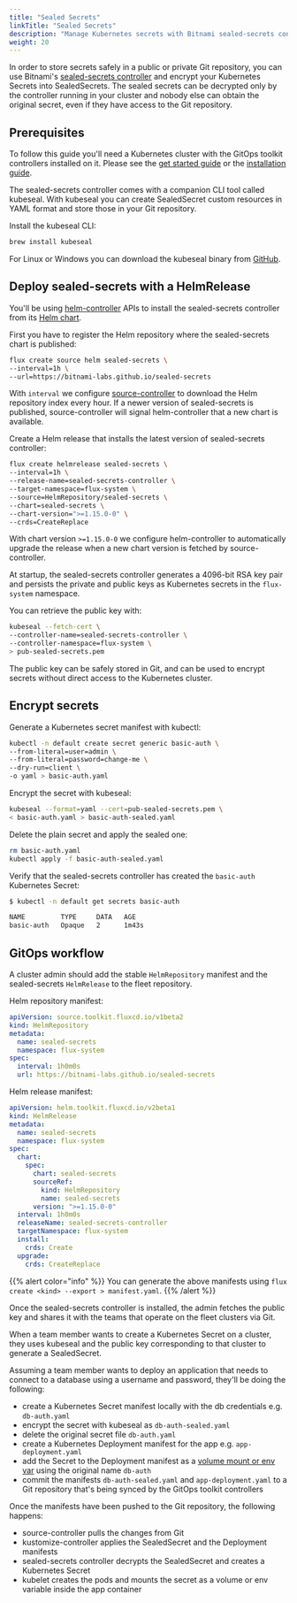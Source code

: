 ```yaml
---
title: "Sealed Secrets"
linkTitle: "Sealed Secrets"
description: "Manage Kubernetes secrets with Bitnami sealed-secrets controller."
weight: 20
---
```


In order to store secrets safely in a public or private Git repository, you can use
Bitnami's [sealed-secrets controller](https://github.com/bitnami-labs/sealed-secrets)
and encrypt your Kubernetes Secrets into SealedSecrets.
The sealed secrets can be decrypted only by the controller running in your cluster and
nobody else can obtain the original secret, even if they have access to the Git repository.

## Prerequisites

To follow this guide you'll need a Kubernetes cluster with the GitOps 
toolkit controllers installed on it.
Please see the [get started guide](../concepts/index.md)
or the [installation guide](../installation/).

The sealed-secrets controller comes with a companion CLI tool called kubeseal.
With kubeseal you can create SealedSecret custom resources in YAML format
and store those in your Git repository.

Install the kubeseal CLI:

```sh
brew install kubeseal
```

For Linux or Windows you can download the kubeseal binary from
[GitHub](https://github.com/bitnami-labs/sealed-secrets/releases).

## Deploy sealed-secrets with a HelmRelease

You'll be using [helm-controller](../components/helm/_index.md) APIs to install
the sealed-secrets controller from its [Helm chart](https://hub.kubeapps.com/charts/stable/sealed-secrets).

First you have to register the Helm repository where the sealed-secrets chart is published:

```sh
flux create source helm sealed-secrets \
--interval=1h \
--url=https://bitnami-labs.github.io/sealed-secrets
```

With `interval` we configure [source-controller](../components/source/_index.md) to download
the Helm repository index every hour. If a newer version of sealed-secrets is published,
source-controller will signal helm-controller that a new chart is available.

Create a Helm release that installs the latest version of sealed-secrets controller:

```sh
flux create helmrelease sealed-secrets \
--interval=1h \
--release-name=sealed-secrets-controller \
--target-namespace=flux-system \
--source=HelmRepository/sealed-secrets \
--chart=sealed-secrets \
--chart-version=">=1.15.0-0" \
--crds=CreateReplace
```

With chart version `>=1.15.0-0` we configure helm-controller to automatically upgrade the release
when a new chart version is fetched by source-controller.

At startup, the sealed-secrets controller generates a 4096-bit RSA key pair and 
persists the private and public keys as Kubernetes secrets in the `flux-system` namespace.

You can retrieve the public key with:

```sh
kubeseal --fetch-cert \
--controller-name=sealed-secrets-controller \
--controller-namespace=flux-system \
> pub-sealed-secrets.pem
``` 

The public key can be safely stored in Git, and can be used to encrypt secrets
without direct access to the Kubernetes cluster.

## Encrypt secrets

Generate a Kubernetes secret manifest with kubectl:

```sh
kubectl -n default create secret generic basic-auth \
--from-literal=user=admin \
--from-literal=password=change-me \
--dry-run=client \
-o yaml > basic-auth.yaml
```

Encrypt the secret with kubeseal:

```sh
kubeseal --format=yaml --cert=pub-sealed-secrets.pem \
< basic-auth.yaml > basic-auth-sealed.yaml
```

Delete the plain secret and apply the sealed one:

```sh
rm basic-auth.yaml
kubectl apply -f basic-auth-sealed.yaml
```

Verify that the sealed-secrets controller has created the `basic-auth` Kubernetes Secret:

```sh
$ kubectl -n default get secrets basic-auth

NAME         TYPE     DATA   AGE
basic-auth   Opaque   2      1m43s
```

## GitOps workflow

A cluster admin should add the stable `HelmRepository` manifest and the sealed-secrets `HelmRelease`
to the fleet repository.

Helm repository manifest:

```yaml
apiVersion: source.toolkit.fluxcd.io/v1beta2
kind: HelmRepository
metadata:
  name: sealed-secrets
  namespace: flux-system
spec:
  interval: 1h0m0s
  url: https://bitnami-labs.github.io/sealed-secrets
```

Helm release manifest:

```yaml
apiVersion: helm.toolkit.fluxcd.io/v2beta1
kind: HelmRelease
metadata:
  name: sealed-secrets
  namespace: flux-system
spec:
  chart:
    spec:
      chart: sealed-secrets
      sourceRef:
        kind: HelmRepository
        name: sealed-secrets
      version: ">=1.15.0-0"
  interval: 1h0m0s
  releaseName: sealed-secrets-controller
  targetNamespace: flux-system
  install:
    crds: Create
  upgrade:
    crds: CreateReplace
```

{{% alert color="info" %}}
You can generate the above manifests using `flux create <kind> --export > manifest.yaml`.
{{% /alert %}}

Once the sealed-secrets controller is installed, the admin fetches the 
public key and shares it with the teams that operate on the fleet clusters via Git.

When a team member wants to create a Kubernetes Secret on a cluster,
they uses kubeseal and the public key corresponding to that cluster to generate a SealedSecret.

Assuming a team member wants to deploy an application that needs to connect
to a database using a username and password, they'll be doing the following:

* create a Kubernetes Secret manifest locally with the db credentials e.g. `db-auth.yaml`
* encrypt the secret with kubeseal as `db-auth-sealed.yaml`
* delete the original secret file `db-auth.yaml`
* create a Kubernetes Deployment manifest for the app e.g. `app-deployment.yaml`
* add the Secret to the Deployment manifest as a [volume mount or env var](https://kubernetes.io/docs/concepts/configuration/secret/#using-secrets) using the original name `db-auth`
* commit the manifests `db-auth-sealed.yaml` and `app-deployment.yaml` to a Git repository that's being synced by the GitOps toolkit controllers

Once the manifests have been pushed to the Git repository, the following happens:

* source-controller pulls the changes from Git
* kustomize-controller applies the SealedSecret and the Deployment manifests
* sealed-secrets controller decrypts the SealedSecret and creates a Kubernetes Secret
* kubelet creates the pods and mounts the secret as a volume or env variable inside the app container
